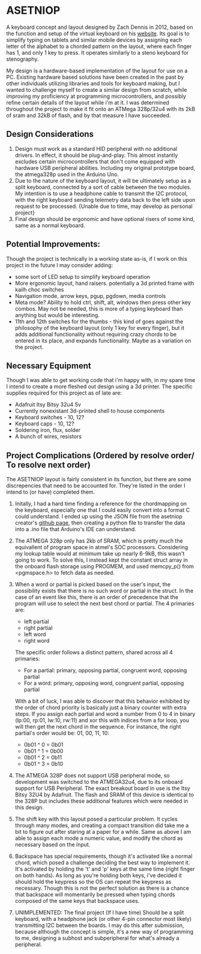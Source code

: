 # ASETNIOP
A keyboard concept and layout designed by Zach Dennis in 2012, based on the function and setup of the virtual keyboard on his [website](https://www.asetniop.com). Its goal is to simplify typing on tablets and similar mobile devices by assigning each letter of the alphabet to a chorded pattern on the layout, where each finger has 1, and only 1 key to press. It operates similarly to a steno keyboard for stenography.

My design is a hardware-based implementation of the layout for use on a PC. Existing hardware based solutions have been created in the past by other individuals utilizing libraries and tools for keyboard making, but I wanted to challenge myself to create a similar design from scratch, while improving my proficiency at programming microcontrollers, and possibly refine certain details of the layout while i'm at it. I was determined throughout the project to make it fit onto an ATMega 328p/32u4 with its 2kB of sram and 32kB of flash, and by that measure I have succeeded.



## Design Considerations
1. Design must work as a standard HID peripheral with no additional drivers. In effect, it should be plug-and-play. This almost instantly excludes certain microcontrollers that don't come equipped with hardware USB peripheral abilities. Including my original prototype board, the atmega328p used in the Arduino Uno.
2. Due to the nature of the keyboard layout, it will be ultimately setup as a split keyboard, connected by a sort of cable between the two modules. My intention is to use a headphone cable to transmit the I2C protocol, with the right keyboard sending telemetry data back to the left side upon request to be processed. {Unable due to time, may develop as personal project}
3. Final design should be ergonomic and have optional risers of some kind, same as a normal keyboard.



## Potential Improvements:
Though the project is technically in a working state as-is, if I work on this project in the future I may consider adding:
* some sort of LED setup to simplify keyboard operation
* More ergonomic layout, hand raisers. potentially a 3d printed frame with kailh choc switches
* Navigation mode, arrow keys, pgup, pgdown, media controls
* Meta mode? Ability to hold ctrl, shift, alt, windows then press other key combos. May not be needed, this is more of a typing keyboard than anything but would be interesting.
* 11th and 12th switches for the thumbs - this kind of goes against the philosophy of the keyboard layout (only 1 key for every finger), but it adds additional functionality without requiring crazy chords to be entered in its place, and expands functionality. Maybe as a variation on the project.



## Necessary Equipment
Though I was able to get working code that i'm happy with, in my spare time I intend to create a more fleshed out design using a 3d printer.
The specific supplies required for this project as of late are: 
* Adafruit Itsy Bitsy 32u4 5v 
* Currently nonexistant 3d-printed shell to house components
* Keyboard switches - 10, 12?
* Keyboard caps - 10, 12?
* Soldering iron, flux, solder
* A bunch of wires, resistors



## Project Complications (Ordered by resolve order/ To resolve next order)
The ASETNIOP layout is fairly consistent in its function, but there are some discrepencies that need to be accounted for. They're listed in the order I intend to (or have) completed them.

1. Initally, I had a hard time finding a reference for the chordmapping on the keyboard, especially one that I could easily convert into a format C could understand. I ended up using the JSON file from the asetniop creator's [github page](https://github.com/asetniop/Predictive), then creating a python file to transfer the data into a .ino file that Arduino's IDE can understand.

2. The ATMEGA 328p only has 2kb of SRAM, which is pretty much the equivallent of program space in atmel's SOC processors. Considering my lookup table would at minimum take up nearly 6-9kB, this wasn't going to work. To solve this, I instead kept the constant struct array in the onboard flash storage using PROGMEM, and used memcpy_p() from <pgmspace.h> to fetch data as needed. 

3.  When a word or partial is picked based on the user's input, the possibility exists that there is no such word or partial in the struct.  In the case of an event like this, there is an order of precedence that the program will use to select the next best chord or partial. The 4 primaries are:
    * left partial
    * right partial
    * left word
    * right word 

    The specific order follows a distinct pattern, shared across all 4 primaries:
    - For a partial: primary, opposing partial, congruent word, opposing partial
    - For a word: primary, opposing word, congruent partial, opposing partial

    With a bit of luck, I was able to discover that this behavior exhibited by the order of chord priority is basically just a binary counter with extra steps. If you assign each partial and word a number from 0 to 4 in binary (lp:00, rp:01, lw:10, rw:11) and xor this with indices from a for loop, you will then get the next chord in the sequence. For instance, the right partial's order would be: 01, 00, 11, 10:
    * 0b01 ^ 0 = 0b01
    * 0b01 ^ 1 = 0b00
    * 0b01 ^ 2 = 0b11
    * 0b01 ^ 3 = 0b10

4. The ATMEGA 328P does not support USB peripheral mode, so development was switched to the ATMEGA32u4, due to its onboard support for USB Peripheral. The exact breakout board in use is the Itsy Bitsy 32U4 by Adafruit. The flash and SRAM of this device is identical to the 328P but includes these additional features which were needed in this design.

5. The shift key with this layout posed a particular problem. It cycles through many modes, and creating a compact transition did take me a bit to figure out after staring at a paper for a while. Same as above I am able to assign each mode a numeric value, and modify the chord as necessary based on the input.

6. Backspace has special requirements, though it's activated like a normal chord, which posed a challenge deciding the best way to implement it. It's activated by holding the 't' and 'p' keys at the same time (right finger on both hands). As long as you're holding both keys, i've decided it should hold the keypress so the OS can repeat the keypress as necessary. Though this is not the perfect solution as there is a chance that backspace will momentarily be pressed when typing chords composed of the same keys that backspace uses.

7. UNIMPLEMENTED: The final project (If I have time) Should be a split keyboard, with a headphone jack (or other 4-pin connector most likely) transmitting I2C between the boards. I may do this after submission, because although the concept is simple, it's a new way of programming to me, designing a subhost and subperipheral for what's already a peripheral.
